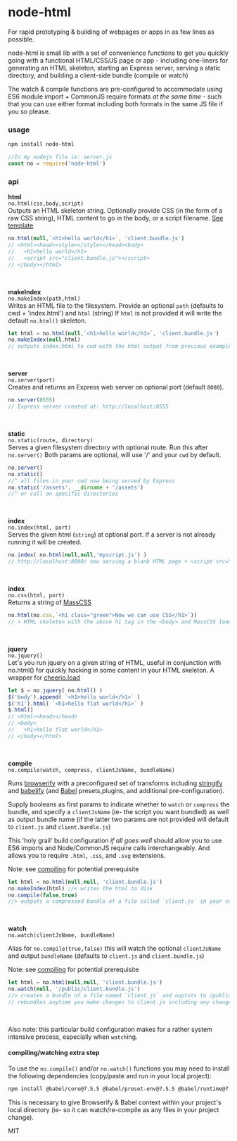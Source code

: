 # node-html

For rapid prototyping & building of webpages or apps in as few lines as possible.

node-html is small lib with a set of convenience functions to get you quickly going with a functional HTML/CSS/JS page or app - including one-liners for generating an HTML skeleton,  starting an Express server, serving a static directory, and building a client-side bundle (compile or watch) 

The watch & compile functions are pre-configured to accommodate using ES6 module import + CommonJS require formats *at the same time* - such that you can use either format including both formats in the same JS file if you so please. 

### usage
```bash
npm install node-html
```
 
```javascript
//In my nodejs file ie: server.js 
const no = require('node-html')
```

### api

**html**   
`no.html(css,body,script)`  
Outputs an HTML skeleton string.  Optionally provide CSS (in the form of a raw CSS string), HTML content to go in the body, or a script filename.  [See template] 

```javascript
no.html(null,`<h1>hello world</h1>`, 'client.bundle.js')
// <html><head><style></style></head><body>
//   <h1>hello world</h1>
//   <script src="client.bundle.js"></script>
// </body></html>  
```
<br>


**makeIndex**   
`no.makeIndex(path,html)`  
Writes an HTML file to the filesystem.  Provide an optional `path` (defaults to cwd + 'index.html') and `html` (string)  If `html` is not provided it will write the default `no.html()` skeleton.  

```javascript
let html = no.html(null,`<h1>hello world</h1>`, 'client.bundle.js')
no.makeIndex(null,html)
// outputs index.html to cwd with the html output from previous example
```
<br>


**server**   
`no.server(port)`  
Creates and returns an Express web server on optional port (default `8000`).  

```javascript
no.server(8555)
// Express server created at: http://localhost:8555
```
<br>


**static**   
`no.static(route, directory)`  
Serves a given filesystem directory with optional route.  Run this after `no.server()`
Both params are optional, will use '/' and your `cwd` by default.

```javascript
no.server()
no.static()
//^ all files in your cwd now being served by Express
no.static('/assets', __dirname + '/assets')
//^ or call on specific directories
```
<br>


**index**   
`no.index(html, port)`  
Serves the given html (`string`) at optional port.  If a server is not already running it will be created. 

```javascript
no.index( no.html(null,null,'myscript.js') )
// http://localhost:8000/ now serving a blank HTML page + <script src="myscript.js">
```
<br>


**index**   
`no.css(html, port)`  
Returns a string of [MassCSS]

```javascript
no.html(no.css,`<h1 class="green">Now we can use CSS</h1>`))
// > HTML skeleton with the above h1 tag in the <body> and MassCSS loaded into the <head><style> tag
```
<br>

**jquery**   
`no.jquery()`  
Let's you run jquery on a given string of HTML, useful in conjunction with no.html() for quickly hacking in some content in your HTML skeleton.  A wrapper for [cheerio.load]

```javascript
let $ = no.jquery( no.html() )
$('body').append( `<h1>hello world</h1>` )
$('h1').html( `<h1>hello flat world</h1>` )
$.html()
// <html><head></head>
// <body>
//   <h1>hello flat world</h1>
// </body></html>
```
<br>

**compile**   
`no.compile(watch, compress, clientJsName, bundleName)`  

Runs [browserify] with a preconfigured set of transforms including [stringify] and [babelify] (and [Babel] presets,plugins, and additional pre-configuration).  

Supply booleans as first params to indicate whether to `watch` or `compress` the bundle, and specify a `clientJsName` (ie- the script you want bundled) as well as output bundle name (if the latter two params are not provided will default to `client.js` and `client.bundle.js`)

This 'holy grail' build configuration *if all goes well* should allow you to use ES6 imports and Node/CommonJS require calls interchangeably.  And allows you to require `.html`, `.css`, and `.svg` extensions. 

Note: see [compiling](#compiling) for potential prerequisite

```javascript
let html = no.html(null,null, 'client.bundle.js') 
no.makeIndex(html) //< writes the html to disk
no.compile(false,true) 
//> outputs a compressed bundle of a file called `client.js` in your cwd 
```
<br>


**watch**   
`no.watch(clientJsName, bundleName)`  

Alias for `no.compile(true,false)` this will watch the optional `clientJsName` and output `bundleName` (defaults to `client.js` and `client.bundle.js`)

Note: see [compiling](#compiling) for potential prerequisite

```javascript
let html = no.html(null,null, 'client.bundle.js') 
no.watch(null, '/public/client.bundle.js')
//> creates a bundle of a file named `client.js` and ouptuts to /public/client.bundle.js
// rebundles anytime you make changes to client.js including any changes to modules within it loaded via import or require
```
<br>

Also note: this particular build configuration makes for a rather system intensive process, especially when `watch`ing. 


#### compiling/watching extra step
<a name="compiling"></a>

To use the `no.compile()` and/or `no.watch()` functions you may need to install the following dependencies (copy/paste and run in your local project): 

```bash
npm install @babel/core@7.5.5 @babel/preset-env@7.5.5 @babel/runtime@7.11.2 @babel/plugin-transform-runtime@7.11.5 @babel/plugin-external-helpers@7.10.4 babelify@10.0.0 --saveDev
```

This is necessary to give Browserify & Babel context within your project's local directory (ie- so it can watch/re-compile as any files in your project change).  

MIT


[See template]: ./no-html.js#3
[MassCSS]: https://github.com/drschwabe/masscss
[cheerio.load]: https://github.com/cheeriojs/cheerio
[browserify]: https://github.com/browserify/browserify
[stringify]: https://github.com/JohnPostlethwait/stringify
[babelify]: https://github.com/babel/babelify
[Babel]: https://github.com/babel/babel